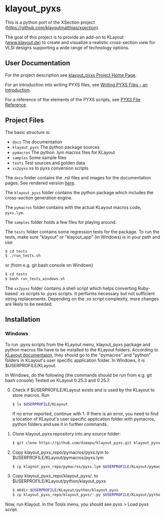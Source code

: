 # klayout_pyxs

This is a python port of the XSection project 
(https://github.com/klayoutmatthias/xsection). 

The goal of this project is to provide an add-on to KLayout (www.klayout.de) to 
create and visualize a realistic cross-section view for VLSI designs 
supporting a wide range of technology options.

## User Documentation

For the project description see [klayout_pyxs Project Home Page](https://github.com/dimapu/klayout_pyxs).

For an introduction into writing PYXS files, see 
[Writing PYXS Files - an Introduction](https://klayout-pyxs.readthedocs.io/en/latest/DocIntro.html).

For a reference of the elements of the PYXS scripts, see 
[PYXS File Reference](https://klayout-pyxs.readthedocs.io/en/latest/DocReference.html).

## Project Files

The basic structure is:

 * `docs` The documentation
 * `klayout_pyxs` The python package sources
 * `pymacros` The python .lym macros files for KLayout 
 * `samples` Some sample files
 * `tests` Test sources and golden data
 * `xs2pyxs` xs to pyxs conversion scripts

The `docs` folder contains the .rst files and images for the documentation 
pages. See rendered version [here](https://klayout-pyxs.readthedocs.io/en/latest). 

The `klayout_pyxs` folder contains the python package which includes 
the cross-section generation engine. 

The `pymacros` folder contains with the actual KLayout macros code,
`pyxs.lym`. 

The `samples` folder holds a few files for playing around.

The `tests` folder contains some regression tests for the package. 
To run the tests, make sure "klayout" or "klayout_app" (in Windows) 
is in your path and use

```sh
$ cd tests
$ ./run_tests.sh
```

or (from e.g. git bash console on Windows) 

```bash
$ cd tests
$ bash run_tests_windows.sh
```

The `xs2pyxs` folder contains a shell script which helps converting 
Ruby-based .xs scripts to .pyxs scripts. It performs necessary but not
sufficient string replacements. Depending on the .xs script complexity, 
more changes are likely to be needed.

## Installation

### Windows

To run .pyxs scripts from the KLayout menu, klayout_pyxs package and 
python macros file have to be installed to the KLayout folders. 
According to [KLayout documentaion](https://www.klayout.de/doc-qt4/about/macro_editor.html), 
they should go to the "pymacros" and "python" folders in KLayout's user 
specific application folder. In Windows, it is $USERPROFILE/KLayout.

In Windows, do the following (the commands should be run from e.g.
git bash console) Tested on KLayout 0.25.3 and 0.25.7. 

0. Check if $USERPROFILE/KLayout exists and is used by the KLayout to 
store macros. Run 

    ```bash
    $ ls $USERPROFILE/KLayout
    ```

    If no error reported, continue with 1. If there is an error, you need to 
    find a location of KLayout's user specific application folder 
    with pymacros, python folders and use it in further commands.

1. Clone klayout_pyxs repository into any source folder:

    ```bash
    $ git clone https://github.com/dimapu/klayout_pyxs.git klayout_pyxs_repo
    ```

2. Copy klayout_pyxs_repo/pymacros/pyxs.lym to $USERPROFILE/KLayout/pymacros/pyxs.lym

    ```bash
    $ cp klayout_pyxs_repo/pymacros/pyxs.lym $USERPROFILE/KLayout/pymacros/pyxs.lym
    ``` 

3. Copy klayout_pyxs_repo/klayout_pyxs/*.* to $USERPROFILE/KLayout/python/klayout_pyxs

    ```bash
    $ mkdir $USERPROFILE/KLayout/python/klayout_pyxs
    $ cp klayout_pyxs_repo/klayout_pyxs/*.py $USERPROFILE/KLayout/python/klayout_pyxs
    ```

Now, run Klayout. In the Tools menu, you should see pyxs > Load pyxs script. 
